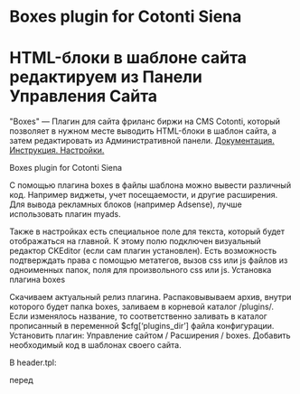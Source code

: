 # Boxes plugin for Cotonti Siena
# HTML-блоки в шаблоне сайта редактируем из Панели Управления Сайта

"Boxes" — Плагин для сайта фриланс биржи на CMS Cotonti, который позволяет в нужном месте выводить HTML-блоки в шаблон сайта, а затем редактировать из Административной панели. 
<a href="http://freelance-script.abuyfile.com/plugin-boxes/">Документация. Инструкция. Настройки.</a>

Boxes plugin for Cotonti Siena

С помощью плагина boxes в файлы шаблона можно вывести различный код. Например виджеты, учет посещаемости, и другие расширения. Для вывода рекламных блоков (например Adsense), лучше использовать плагин myads.

Также в настройках есть специальное поле для текста, который будет отображаться на главной. К этому полю подключен визуальный редактор CKEditor (если сам плагин установлен). Есть возможность подтверждать права с помощью метатегов, вызов css или js файлов из одноименных папок, поля для произвольного css или js.
Установка плагина boxes

Скачиваем актуальный релиз плагина.
Распаковывываем архив, внутри которого будет папка boxes, заливаем в корневой каталог /plugins/. Если изменялось название, то соответственно заливать в каталог прописанный в переменной $cfg[‘plugins_dir’] файла конфигурации.
Установить плагин: Управление сайтом / Расширения / boxes.
Добавить необходимый код в шаблонах своего сайта.

В header.tpl:

перед <title> добавить:

{HEADER_BOXES_HEADMETA}

перед {HEADER_HEAD} добавить:

{HEADER_BOXES_SPEEDUP}

после {HEADER_HEAD} добавить:

{HEADER_BOXES_CSS}{HEADER_BOXES_EXTERNAL_JSCSS}

Первый тег должен стоять перед {HEADER_HEAD}, остальные два после.

В index.tpl:

<!-- IF {INDEX_TEXT_BOXES} -->
<div>{INDEX_TEXT_BOXES}</div>
<!-- ENDIF -->

В footer.tpl:

{FOOTER_BOXES_STAT}

Текст выводимый на главной

Чтобы вывести контент на главной, следует добавить его в поле формы (textarea). Если в системе присутствует CKEditor, он подключится к текстовому полю (визуальный режим).
Подтверждение с помощью метатегов

Это поле предназначено для вставки meta тегов подтверждения. Просто вставьте код, и он появится в том месте, где стоит HEADER_BOXES_HEADMETA.
Подключение css файлов

Здесь можно перечислить необходимые файлы, находящиеся в папке css вашего шаблона. Указывать нужно только название и расширение, например reset.css, каждый с новой строки. Все файлы будут объединены, минимизированы, и содержимое появится в том месте, где находится {HEADER_BOXES_SPEEDUP}. Может пригодиться для разгона скорости сайта, основные стили желательно загружать без обращения с файлам, встраивая в тело документа.
Дополнительные css стили сайта

В это поле можно добавлять свой css код. Например если нужно что-то сделать временно, или просто нет необходимости создавать файл. Содержимое выводится в {HEADER_BOXES_CSS}. Добавлять <style> не нужно, только css.
CSS, JS

Это поле предназначено для подключения внешних файлов, но при желании можно и внутренние. Здесь нужно добавлять обычный синтаксис html, например:

<script src="//ajax.googleapis.com/ajax/libs/jquery/1/jquery.min.js"></script>

Содержимое выводится там где находится {HEADER_BOXES_EXTERNAL_JSCSS}.
Поле для вставки содержимого js файла

Здесь можно перечислить необходимые файлы, находящиеся в папке js вашего шаблона. Указывать нужно только название и расширение, например myscript.js, каждый с новой строки. Все файлы будут объединены, минимизированы, и добавятся в {FOOTER_RC}.
Поле для вставки произвольного js кода

В это поле можно добавлять свой js код. Например если нужно что-то сделать временно, или просто нет необходимости создавать файл. Добавлять <script> не нужно, только js код. Содержимое добавится в {FOOTER_RC}.
Подключение js файлов

Это поле предназначено для подключения внешних js файлов, но при желании можно и внутренние. Здесь нужно добавлять обычный синтаксис html, например:

<script src="//ajax.googleapis.com/ajax/libs/jquery/1/jquery.min.js"></script>

Содержимое добавится в {FOOTER_RC}.
Подключение счетчиков посещений

Из названия видно, что это поле предназначено для вставки кода статистики посещений. Для стилизации можно каждый счетчик добавлять в html контейнер, например:

<div class="counter">код счетчика 1</div>
<div class="counter">код счетчика 2</div>

Содержимое отобразится в {FOOTER_BOXES_STAT}.
Дополнительных блоки

Это глобальные теги, которые можно использовать в любом месте шаблона. Чтобы сделать пометку для блока, нужно добавить ее по порядку, каждый через запятую. После сохранения пометка появится в указанном месте.
_____
# <strong>Помощь в установке, консультации, доработки шаблонов для сборки биржи услуг на Cotonti Siena заказать можно по контактам:</strong>
- Email: webitproff@gmail.com
- <a href="https://t.me/webitproff" target="_blank"  title="написать в TELEGRAM"><strong>написать в TELEGRAM</strong></a> @webitproff
- <a href="https://abuyfile.com/market/Cotonti/gotovye-sborki-na-cotonti" target="_blank" title="маркетплейс, фриланс-биржа, биржа услуг, готовое решение, демонстрация, купить"><strong>Готовые решения сайтов</strong></a>
_____
